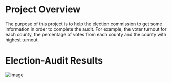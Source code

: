 # Project Overview

The purpose of this project is to help the election commission to get some information in order to complete the audit. For example, the voter turnout for each county, the percentage of votes from each county and the county with highest turnout.

# Election-Audit Results


![image](https://user-images.githubusercontent.com/95327338/149644585-fea25558-c3fd-4315-b38a-215f9275a6eb.png)


